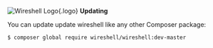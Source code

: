 ![Wireshell Logo](/assets/img/favicon-16x16.png){.logo} **Updating**

You can update update wireshell like any other Composer package: 

```shell
$ composer global require wireshell/wireshell:dev-master
```
